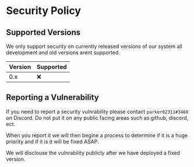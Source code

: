 # Security Policy

## Supported Versions

We only support security on currently released versions of our system all development and old versions arent supported.

| Version | Supported          |
| ------- | ------------------ |
| 0.x   | :x:                |

## Reporting a Vulnerability

If you need to report a security vulnrability please contact `parker02311#3460` on Discord. Do not put it on any public facing areas such as github, discord, ect.

When you report it we will then begine a process to determine if it is a huge priority and if it is it will be fixed ASAP. 

We will disclouse the vulnrability publicly after we have deployed a fixed version.

